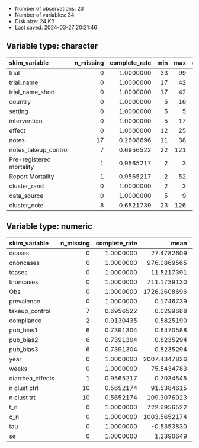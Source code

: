 
- Number of observations: 23
- Number of variables: 34
- Disk size: 24 KB
- Last saved: 2024-03-27 20:21:46


## Variable type: character
|skim_variable            | n_missing| complete_rate| min| max| empty| n_unique| whitespace|
|:------------------------|---------:|-------------:|---:|---:|-----:|--------:|----------:|
|trial                    |         0|     1.0000000|  33|  99|     0|       23|          0|
|trial_name               |         0|     1.0000000|  17|  42|     0|       21|          0|
|trial_name_short         |         0|     1.0000000|  17|  42|     0|       21|          0|
|country                  |         0|     1.0000000|   5|  16|     0|       13|          0|
|setting                  |         0|     1.0000000|   5|   5|     0|        3|          0|
|intervention             |         0|     1.0000000|   5|  17|     0|        4|          0|
|effect                   |         0|     1.0000000|  12|  25|     0|        6|          0|
|notes                    |        17|     0.2608696|  11|  38|     0|        5|          0|
|notes_takeup_control     |         7|     0.6956522|  22| 121|     0|       14|          0|
|Pre-registered mortality |         1|     0.9565217|   2|   3|     0|        2|          0|
|Report Mortality         |         1|     0.9565217|   2|  52|     0|        5|          0|
|cluster_rand             |         0|     1.0000000|   2|   3|     0|        2|          0|
|data_source              |         0|     1.0000000|   5|   9|     0|        3|          0|
|cluster_note             |         8|     0.6521739|  23| 126|     0|       12|          0|

## Variable type: numeric
|skim_variable    | n_missing| complete_rate|         mean|           sd|           p0|          p25|          p50|          p75|        p100|hist  |
|:----------------|---------:|-------------:|------------:|------------:|------------:|------------:|------------:|------------:|-----------:|:-----|
|ccases           |         0|     1.0000000|   27.4782609|   39.5610800|    0.0000000|    1.5000000|    5.0000000|   48.5000000|  136.000000|▇▁▂▁▁ |
|cnoncases        |         0|     1.0000000|  976.0869565|  940.5768981|   54.0000000|  258.0000000|  543.0000000| 1393.0000000| 3662.000000|▇▅▁▁▁ |
|tcases           |         0|     1.0000000|   11.5217391|   13.9149023|    0.0000000|    2.0000000|    5.0000000|   18.0000000|   49.000000|▇▂▁▂▁ |
|tnoncases        |         0|     1.0000000|  711.1739130|  475.3095309|   58.0000000|  377.5000000|  691.0000000|  966.5000000| 1845.000000|▇▇▇▂▂ |
|Obs              |         0|     1.0000000| 1726.2608696| 1367.4937666|  121.0000000|  743.0000000| 1548.0000000| 2543.0000000| 5680.000000|▇▅▃▁▁ |
|prevalence       |         0|     1.0000000|    0.1746739|    0.1266892|    0.0520000|    0.0893000|    0.1290000|    0.2590000|    0.581000|▇▂▂▁▁ |
|takeup_control   |         7|     0.6956522|    0.0299688|    0.0409188|    0.0000000|    0.0022500|    0.0170000|    0.0350000|    0.158000|▇▁▁▁▁ |
|compliance       |         2|     0.9130435|    0.5825190|    0.2099369|    0.2300000|    0.3600000|    0.6800000|    0.7100000|    0.870000|▅▂▂▇▃ |
|pub_bias1        |         6|     0.7391304|    0.6470588|    0.4925922|    0.0000000|    0.0000000|    1.0000000|    1.0000000|    1.000000|▅▁▁▁▇ |
|pub_bias2        |         6|     0.7391304|    0.8235294|    0.3929526|    0.0000000|    1.0000000|    1.0000000|    1.0000000|    1.000000|▂▁▁▁▇ |
|pub_bias3        |         6|     0.7391304|    0.8235294|    0.3929526|    0.0000000|    1.0000000|    1.0000000|    1.0000000|    1.000000|▂▁▁▁▇ |
|year             |         0|     1.0000000| 2007.4347826|    6.1852176| 1994.0000000| 2003.0000000| 2010.0000000| 2012.0000000| 2018.000000|▂▃▃▇▂ |
|weeks            |         0|     1.0000000|   75.5434783|   65.9798373|    9.5000000|   35.5000000|   52.0000000|  104.0000000|  260.000000|▇▆▁▁▁ |
|diarrhea_effects |         1|     0.9565217|    0.7034545|    0.2384569|    0.3230000|    0.5425000|    0.7300000|    0.8525000|    1.150000|▇▅▇▃▅ |
|n clust ctrl     |        10|     0.5652174|   91.5384615|  101.0796842|   18.0000000|   41.0000000|   77.0000000|   90.0000000|  404.000000|▇▂▁▁▁ |
|n clust trt      |        10|     0.5652174|  109.3076923|   91.3421996|    9.0000000|   41.0000000|   87.0000000|  180.0000000|  279.000000|▇▂▁▂▂ |
|t_n              |         0|     1.0000000|  722.6956522|  481.6463654|   61.0000000|  379.0000000|  709.0000000|  994.5000000| 1882.000000|▇▅▆▃▁ |
|c_n              |         0|     1.0000000| 1003.5652174|  976.0794410|   60.0000000|  262.0000000|  544.0000000| 1403.5000000| 3798.000000|▇▅▁▁▁ |
|tau              |         0|     1.0000000|   -0.5353830|    1.6758590|   -4.3863455|   -0.8459477|   -0.2437013|   -0.0538591|    3.172851|▂▁▇▁▁ |
|se               |         0|     1.0000000|    1.2390649|    1.2553782|    0.1865082|    0.2908027|    0.7660830|    1.3796393|    4.466900|▇▂▁▂▁ |
